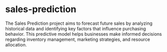 # sales-prediction
The Sales Prediction project aims to forecast future sales by analyzing historical data and identifying key factors that influence purchasing behavior. This predictive model helps businesses make informed decisions regarding inventory management, marketing strategies, and resource allocation.
